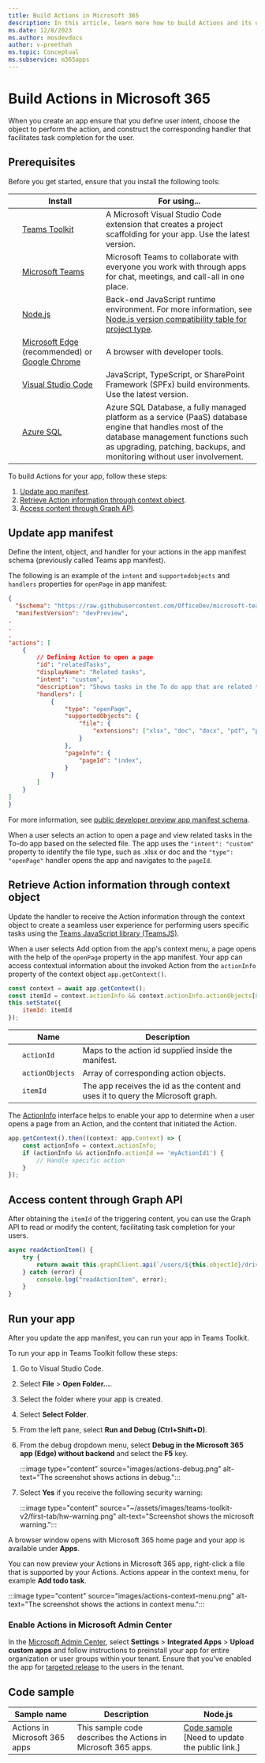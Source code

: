 ```yaml
---
title: Build Actions in Microsoft 365
description: In this article, learn more how to build Actions and its use cases.
ms.date: 12/8/2023
ms.author: mosdevdocs
author: v-preethah
ms.topic: Conceptual
ms.subservice: m365apps
---
```


# Build Actions in Microsoft 365

When you create an app ensure that you define user intent, choose the object to perform the action, and construct the corresponding handler that facilitates task completion for the user.

## Prerequisites

Before you get started, ensure that you install the following tools:

| &nbsp; | Install | For using... |
| --- | --- | --- |
| &nbsp; | [Teams Toolkit](../toolkit/install-Teams-Toolkit.md) | A Microsoft Visual Studio Code extension that creates a project scaffolding for your app. Use the latest version. |
| &nbsp; | [Microsoft Teams](https://www.microsoft.com/microsoft-teams/download-app) | Microsoft Teams to collaborate with everyone you work with through apps for chat, meetings, and call-all in one place.|
| &nbsp; | [Node.js](https://nodejs.org/en/download/) | Back-end JavaScript runtime environment. For more information, see [Node.js version compatibility table for project type](~/toolkit/build-environments.md#nodejs-version-compatibility-table-for-project-type).|
| &nbsp; | [Microsoft Edge](https://www.microsoft.com/edge) (recommended) or [Google Chrome](https://www.google.com/chrome/) | A browser with developer tools. |
| &nbsp; | [Visual Studio Code](https://code.visualstudio.com/download) | JavaScript, TypeScript, or SharePoint Framework (SPFx) build environments. Use the latest version. |
| &nbsp; | [Azure SQL](/azure/azure-sql/database/single-database-create-quickstart?view=azuresql&tabs=azure-portal&preserve-view=true) | Azure SQL Database, a fully managed platform as a service (PaaS) database engine that handles most of the database management functions such as upgrading, patching, backups, and monitoring without user involvement. |

To build Actions for your app, follow these steps:

1. [Update app manifest](#update-app-manifest).
1. [Retrieve Action information through context object](#retrieve-action-information-through-context-object).
1. [Access content through Graph API](#access-content-through-graph-api).

## Update app manifest

Define the intent, object, and handler for your actions in the app manifest schema (previously called Teams app manifest).

The following is an example of the `intent` and `supportedobjects` and `handlers` properties for `openPage` in app manifest:

```json
{
  "$schema": "https://raw.githubusercontent.com/OfficeDev/microsoft-teams-app-schema/preview/DevPreview/MicrosoftTeams.schema.json",
  "manifestVersion": "devPreview",
.
.
.
"actions": [
    {
        // Defining Action to open a page
        "id": "relatedTasks",
        "displayName": "Related tasks",
        "intent": "custom",
        "description": "Shows tasks in the To do app that are related to this file.",
        "handlers": [
            {
                "type": "openPage",
                "supportedObjects": {
                    "file": {
                        "extensions": ["xlsx", "doc", "docx", "pdf", "pptx", "ppt"]
                    }
                },
                "pageInfo": {
                    "pageId": "index",
                }
            }
        ]
    }
]
}
```

For more information, see [public developer preview app manifest schema](../resources/schema/manifest-schema-dev-preview.md#actions).

When a user selects an action to open a page and view related tasks in the To-do app based on the selected file. The app uses the `"intent": "custom"` property to identify the file type, such as .xlsx or doc and the `"type": "openPage"` handler opens the app and navigates to the `pageId`.

## Retrieve Action information through context object

Update the handler to receive the Action information through the context object to create a seamless user experience for performing users specific tasks using the [Teams JavaScript library (TeamsJS)](/javascript/api/@microsoft/teams-js).

When a user selects Add option from the app's context menu, a page opens with the help of the `openPage` property in the app manifest. Your app can access contextual information about the invoked Action from the `actionInfo` property of the context object `app.getContext()`.

```javascript
const context = await app.getContext();
const itemId = context.actionInfo && context.actionInfo.actionObjects[0].itemId;
this.setState({
    itemId: itemId
});
```

| &nbsp; | Name | Description |
| --- | --- | --- |
| &nbsp; | `actionId` | Maps to the action id supplied inside the manifest. |
| &nbsp; | `actionObjects` | Array of corresponding action objects. |
| &nbsp; | `itemId` | The app receives the id as the content and uses it to query the Microsoft graph. |

The [ActionInfo](/javascript/api/@microsoft/teams-js/actioninfo) interface helps to enable your app to determine when a user opens a page from an Action, and the content that initiated the Action.

```javascript
app.getContext().then((context: app.Context) => {
    const actionInfo = context.actionInfo;
    if (actionInfo && actionInfo.actionId == 'myActionId1') {
        // Handle specific action
    }
});
```

## Access content through Graph API

After obtaining the `itemId` of the triggering content, you can use the Graph API to read or modify the content, facilitating task completion for your users.

```javascript
async readActionItem() {
    try {
        return await this.graphClient.api(`/users/${this.objectId}/drive/items/${this.itemId}`).get();
    } catch (error) {
        console.log("readActionItem", error);
    }
}
```

## Run your app

After you update the app manifest, you can run your app in Teams Toolkit.

To run your app in Teams Toolkit follow these steps:

1. Go to Visual Studio Code.

1. Select **File** > **Open Folder...**.

1. Select the folder where your app is created.

1. Select **Select Folder**.

1. From the left pane, select **Run and Debug (Ctrl+Shift+D)**.

1. From the debug dropdown menu, select **Debug in the Microsoft 365 app (Edge) without backend** and select the **F5** key.

   :::image type="content" source="images/actions-debug.png" alt-text="The screenshot shows actions in debug.":::

1. Select **Yes** if you receive the following security warning:

   :::image type="content" source="~/assets/images/teams-toolkit-v2/first-tab/hw-warning.png" alt-text="Screenshot shows the microsoft warning.":::

A browser window opens with Microsoft 365 home page and your app is available under **Apps**.

You can now preview your Actions in Microsoft 365 app, right-click a file that is supported by your Actions. Actions appear in the context menu, for example **Add todo task**.

:::image type="content" source="images/actions-context-menu.png" alt-text="The screenshot shows the actions in context menu.":::

### Enable Actions in Microsoft Admin Center

In the [Microsoft Admin Center](https://admin.microsoft.com/AdminPortal#/homepage), select **Settings** > **Integrated Apps** > **Upload custom apps** and follow instructions to preinstall your app for entire organization or user groups within your tenant. Ensure that you've enabled the app for [targeted release](/microsoft-365/admin/manage/release-options-in-office-365?view=o365-worldwide&preserve-view=true) to the users in the tenant.

## Code sample

| **Sample name** | **Description** |**Node.js** |
|-----------------|-----------------|----------------|
| Actions in Microsoft 365 apps | This sample code describes the Actions in Microsoft 365 apps. | [Code sample](https://github.com/OfficeDev/m365-msteams-actions-preview/tree/main) [Need to update the public link.]|
